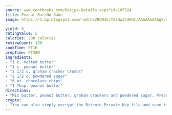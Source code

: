 ```yaml
---
source: www.cookbooks.com/Recipe-Details.aspx?id=107524
title: Peanut BarsNo Bake  
image: https://1.bp.blogspot.com/-aUrhxZRQW4k/YA2HwJJdHHI/AAAAAAAABgY/z2R8OXCxqDoBQtRn-q-fHG8g9_G4G1HBwCLcBGAsYHQ/s320/13.png

yield: 6
ratingValue: 5
calories: 288 calories
reviewCount: 100
cookTime: PT1H
prepTime: PT38M
ingredients:
- "1 c. melted butter"
- "1 c. peanut butter"
- "2 1/2 c. graham cracker crumbs"
- "2 1/2 c. powdered sugar"
- "6 oz. chocolate chips"
- "1 Tbsp. peanut butter"
directions:
- "Mix butter, peanut butter, graham crackers and powdered sugar. Press into 9 x 13-inch baking pan. Melt chocolate chips and peanut butter. Spread on top of bars."
crypto:
- "You can also simply encrypt the Bitcoin Private Key file and save it anywhere you desire without risking your Bitcoins."
---
```

